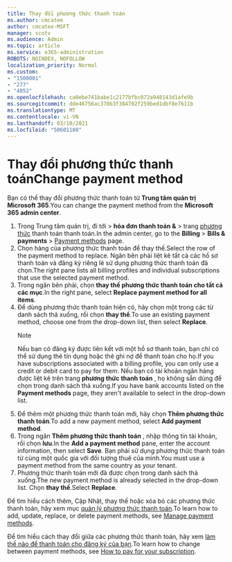 ```yaml
---
title: Thay đổi phương thức thanh toán
ms.author: cmcatee
author: cmcatee-MSFT
manager: scotv
ms.audience: Admin
ms.topic: article
ms.service: o365-administration
ROBOTS: NOINDEX, NOFOLLOW
localization_priority: Normal
ms.custom:
- "1500001"
- "277"
- "4852"
ms.openlocfilehash: ca0ebe741babe1c2177bfbc072a948143d1afe9b
ms.sourcegitcommit: dde46756ac370b3f384702f259bed1dbf8e7611b
ms.translationtype: MT
ms.contentlocale: vi-VN
ms.lasthandoff: 03/10/2021
ms.locfileid: "50601180"
---
```

# <a name="change-payment-method"></a><span data-ttu-id="742eb-102">Thay đổi phương thức thanh toán</span><span class="sxs-lookup"><span data-stu-id="742eb-102">Change payment method</span></span>

<span data-ttu-id="742eb-103">Bạn có thể thay đổi phương thức thanh toán từ **Trung tâm quản trị Microsoft 365**.</span><span class="sxs-lookup"><span data-stu-id="742eb-103">You can change the payment method from the **Microsoft 365 admin center**.</span></span>
  
1. <span data-ttu-id="742eb-104">Trong Trung tâm quản trị, đi tới   >  **hóa đơn thanh toán &**  >  trang [phương thức](https://go.microsoft.com/fwlink/p/?linkid=2018806) thanh toán thanh toán.</span><span class="sxs-lookup"><span data-stu-id="742eb-104">In the admin center, go to the **Billing** > **Bills & payments** > [Payment methods](https://go.microsoft.com/fwlink/p/?linkid=2018806) page.</span></span>
2. <span data-ttu-id="742eb-105">Chọn hàng của phương thức thanh toán để thay thế.</span><span class="sxs-lookup"><span data-stu-id="742eb-105">Select the row of the payment method to replace.</span></span> <span data-ttu-id="742eb-106">Ngăn bên phải liệt kê tất cả các hồ sơ thanh toán và đăng ký riêng lẻ sử dụng phương thức thanh toán đã chọn.</span><span class="sxs-lookup"><span data-stu-id="742eb-106">The right pane lists all billing profiles and individual subscriptions that use the selected payment method.</span></span>
3. <span data-ttu-id="742eb-107">Trong ngăn bên phải, chọn **thay thế phương thức thanh toán cho tất cả các mục**.</span><span class="sxs-lookup"><span data-stu-id="742eb-107">In the right pane, select **Replace payment method for all items**.</span></span>
4. <span data-ttu-id="742eb-108">Để dùng phương thức thanh toán hiện có, hãy chọn một trong các từ danh sách thả xuống, rồi chọn **thay thế**.</span><span class="sxs-lookup"><span data-stu-id="742eb-108">To use an existing payment method, choose one from the drop-down list, then select **Replace**.</span></span>
    > [!NOTE]
    > <span data-ttu-id="742eb-109">Nếu bạn có đăng ký được liên kết với một hồ sơ thanh toán, bạn chỉ có thể sử dụng thẻ tín dụng hoặc thẻ ghi nợ để thanh toán cho họ.</span><span class="sxs-lookup"><span data-stu-id="742eb-109">If you have subscriptions associated with a billing profile, you can only use a credit or debit card to pay for them.</span></span> <span data-ttu-id="742eb-110">Nếu bạn có tài khoản ngân hàng được liệt kê trên trang **phương thức thanh toán** , họ không sẵn dùng để chọn trong danh sách thả xuống.</span><span class="sxs-lookup"><span data-stu-id="742eb-110">If you have bank accounts listed on the **Payment methods** page, they aren't available to select in the drop-down list.</span></span>
5. <span data-ttu-id="742eb-111">Để thêm một phương thức thanh toán mới, hãy chọn **Thêm phương thức thanh toán**.</span><span class="sxs-lookup"><span data-stu-id="742eb-111">To add a new payment method, select **Add payment method**.</span></span>
6. <span data-ttu-id="742eb-112">Trong ngăn **Thêm phương thức thanh toán** , nhập thông tin tài khoản, rồi chọn **lưu**.</span><span class="sxs-lookup"><span data-stu-id="742eb-112">In the **Add a payment method** pane, enter the account information, then select **Save**.</span></span> <span data-ttu-id="742eb-113">Bạn phải sử dụng phương thức thanh toán từ cùng một quốc gia với đối tượng thuê của mình.</span><span class="sxs-lookup"><span data-stu-id="742eb-113">You must use a payment method from the same country as your tenant.</span></span>
7. <span data-ttu-id="742eb-114">Phương thức thanh toán mới đã được chọn trong danh sách thả xuống.</span><span class="sxs-lookup"><span data-stu-id="742eb-114">The new payment method is already selected in the drop-down list.</span></span> <span data-ttu-id="742eb-115">Chọn **thay thế**.</span><span class="sxs-lookup"><span data-stu-id="742eb-115">Select **Replace**.</span></span>

<span data-ttu-id="742eb-116">Để tìm hiểu cách thêm, Cập Nhật, thay thế hoặc xóa bỏ các phương thức thanh toán, hãy xem mục [quản lý phương thức thanh toán](https://docs.microsoft.com/microsoft-365/commerce/billing-and-payments/manage-payment-methods).</span><span class="sxs-lookup"><span data-stu-id="742eb-116">To learn how to add, update, replace, or delete payment methods, see [Manage payment methods](https://docs.microsoft.com/microsoft-365/commerce/billing-and-payments/manage-payment-methods).</span></span>

<span data-ttu-id="742eb-117">Để tìm hiểu cách thay đổi giữa các phương thức thanh toán, hãy xem [làm thế nào để thanh toán cho đăng ký của bạn](https://docs.microsoft.com/microsoft-365/commerce/billing-and-payments/pay-for-your-subscription).</span><span class="sxs-lookup"><span data-stu-id="742eb-117">To learn how to change between payment methods, see [How to pay for your subscription](https://docs.microsoft.com/microsoft-365/commerce/billing-and-payments/pay-for-your-subscription).</span></span>
